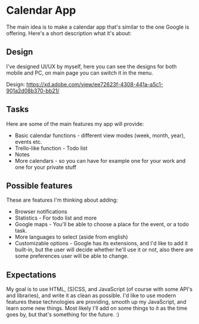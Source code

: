 # Calendar App
The main idea is to make a calendar app that's similar to the one Google is offering. Here's a short description what it's about:

## Design
I've designed UI/UX by myself, here you can see the designs for both mobile and PC, on main page you can switch it in the menu.

Design: https://xd.adobe.com/view/ee72623f-4308-441a-a5c1-901a2d08b370-bb21/

## Tasks
Here are some of the main features my app will provide:
* Basic calendar functions - different view modes (week, month, year), events etc.
* Trello-like function - Todo list
* Notes
* More calendars - so you can have for example one for your work and one for your private stuff

## Possible features
These are features I'm thinking about adding:
* Browser notifications
* Statistics - For todo list and more
* Google maps - You'll be able to choose a place for the event, or a todo task.
* More languages to select (aside from english)
* Customizable options - Google has its extensions, and I'd like to add it built-in, but the user will decide whether he'll use it or not, also there are some preferences user will be able to change.

## Expectations
My goal is to use HTML, (S)CSS, and JavaScript (of course with some API's and libraries), and write it as clean as possible. I'd like to use modern features these technologies are providing, smooth up my JavaScript, and learn some new things. Most likely I'll add on some things to it as the time goes by, but that's something for the future. :)
